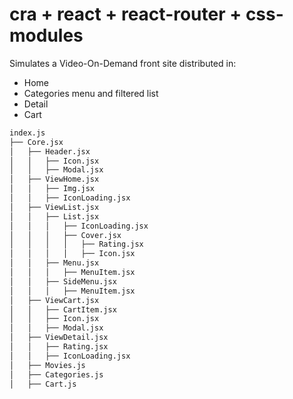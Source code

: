 # cra + react + react-router + css-modules

Simulates a Video-On-Demand front site distributed in:
* Home
* Categories menu and filtered list
* Detail
* Cart
```bash
index.js
├── Core.jsx 
│   ├── Header.jsx  
│   │   ├── Icon.jsx
│   │   ├── Modal.jsx
│   ├── ViewHome.jsx
│   │   ├── Img.jsx
│   │   ├── IconLoading.jsx
│   ├── ViewList.jsx  
│   │   ├── List.jsx
│   │   │   ├── IconLoading.jsx
│   │   │   ├── Cover.jsx 
│   │   │   │   ├── Rating.jsx  
│   │   │   │   ├── Icon.jsx 
│   │   ├── Menu.jsx
│   │   │   ├── MenuItem.jsx
│   │   ├── SideMenu.jsx
│   │   │   ├── MenuItem.jsx
│   ├── ViewCart.jsx  
│   │   ├── CartItem.jsx 
│   │   ├── Icon.jsx
│   │   ├── Modal.jsx
│   ├── ViewDetail.jsx   
│   │   ├── Rating.jsx 
│   │   ├── IconLoading.jsx 
│   ├── Movies.js  
│   ├── Categories.js
│   ├── Cart.js
```
